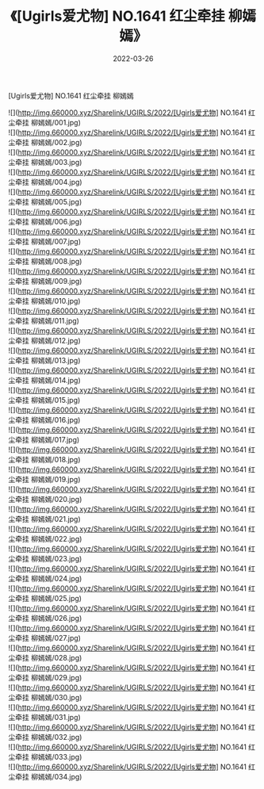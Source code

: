 ﻿---
layout: post
title:  《[Ugirls爱尤物] NO.1641 红尘牵挂 柳嫣嫣》
date:   2022-03-26
img: http://img.660000.xyz/Sharelink/UGIRLS/2022/[Ugirls爱尤物] NO.1641 红尘牵挂 柳嫣嫣/000.jpg
categories: [美女, 清纯, 唯美]
---

[Ugirls爱尤物] NO.1641 红尘牵挂 柳嫣嫣

 ![](http://img.660000.xyz/Sharelink/UGIRLS/2022/[Ugirls爱尤物] NO.1641 红尘牵挂 柳嫣嫣/001.jpg) <br>![](http://img.660000.xyz/Sharelink/UGIRLS/2022/[Ugirls爱尤物] NO.1641 红尘牵挂 柳嫣嫣/002.jpg) <br>![](http://img.660000.xyz/Sharelink/UGIRLS/2022/[Ugirls爱尤物] NO.1641 红尘牵挂 柳嫣嫣/003.jpg) <br>![](http://img.660000.xyz/Sharelink/UGIRLS/2022/[Ugirls爱尤物] NO.1641 红尘牵挂 柳嫣嫣/004.jpg) <br>![](http://img.660000.xyz/Sharelink/UGIRLS/2022/[Ugirls爱尤物] NO.1641 红尘牵挂 柳嫣嫣/005.jpg) <br>![](http://img.660000.xyz/Sharelink/UGIRLS/2022/[Ugirls爱尤物] NO.1641 红尘牵挂 柳嫣嫣/006.jpg) <br>![](http://img.660000.xyz/Sharelink/UGIRLS/2022/[Ugirls爱尤物] NO.1641 红尘牵挂 柳嫣嫣/007.jpg) <br>![](http://img.660000.xyz/Sharelink/UGIRLS/2022/[Ugirls爱尤物] NO.1641 红尘牵挂 柳嫣嫣/008.jpg) <br>![](http://img.660000.xyz/Sharelink/UGIRLS/2022/[Ugirls爱尤物] NO.1641 红尘牵挂 柳嫣嫣/009.jpg) <br>![](http://img.660000.xyz/Sharelink/UGIRLS/2022/[Ugirls爱尤物] NO.1641 红尘牵挂 柳嫣嫣/010.jpg) <br>![](http://img.660000.xyz/Sharelink/UGIRLS/2022/[Ugirls爱尤物] NO.1641 红尘牵挂 柳嫣嫣/011.jpg) <br>![](http://img.660000.xyz/Sharelink/UGIRLS/2022/[Ugirls爱尤物] NO.1641 红尘牵挂 柳嫣嫣/012.jpg) <br>![](http://img.660000.xyz/Sharelink/UGIRLS/2022/[Ugirls爱尤物] NO.1641 红尘牵挂 柳嫣嫣/013.jpg) <br>![](http://img.660000.xyz/Sharelink/UGIRLS/2022/[Ugirls爱尤物] NO.1641 红尘牵挂 柳嫣嫣/014.jpg) <br>![](http://img.660000.xyz/Sharelink/UGIRLS/2022/[Ugirls爱尤物] NO.1641 红尘牵挂 柳嫣嫣/015.jpg) <br>![](http://img.660000.xyz/Sharelink/UGIRLS/2022/[Ugirls爱尤物] NO.1641 红尘牵挂 柳嫣嫣/016.jpg) <br>![](http://img.660000.xyz/Sharelink/UGIRLS/2022/[Ugirls爱尤物] NO.1641 红尘牵挂 柳嫣嫣/017.jpg) <br>![](http://img.660000.xyz/Sharelink/UGIRLS/2022/[Ugirls爱尤物] NO.1641 红尘牵挂 柳嫣嫣/018.jpg) <br>![](http://img.660000.xyz/Sharelink/UGIRLS/2022/[Ugirls爱尤物] NO.1641 红尘牵挂 柳嫣嫣/019.jpg) <br>![](http://img.660000.xyz/Sharelink/UGIRLS/2022/[Ugirls爱尤物] NO.1641 红尘牵挂 柳嫣嫣/020.jpg) <br>![](http://img.660000.xyz/Sharelink/UGIRLS/2022/[Ugirls爱尤物] NO.1641 红尘牵挂 柳嫣嫣/021.jpg) <br>![](http://img.660000.xyz/Sharelink/UGIRLS/2022/[Ugirls爱尤物] NO.1641 红尘牵挂 柳嫣嫣/022.jpg) <br>![](http://img.660000.xyz/Sharelink/UGIRLS/2022/[Ugirls爱尤物] NO.1641 红尘牵挂 柳嫣嫣/023.jpg) <br>![](http://img.660000.xyz/Sharelink/UGIRLS/2022/[Ugirls爱尤物] NO.1641 红尘牵挂 柳嫣嫣/024.jpg) <br>![](http://img.660000.xyz/Sharelink/UGIRLS/2022/[Ugirls爱尤物] NO.1641 红尘牵挂 柳嫣嫣/025.jpg) <br>![](http://img.660000.xyz/Sharelink/UGIRLS/2022/[Ugirls爱尤物] NO.1641 红尘牵挂 柳嫣嫣/026.jpg) <br>![](http://img.660000.xyz/Sharelink/UGIRLS/2022/[Ugirls爱尤物] NO.1641 红尘牵挂 柳嫣嫣/027.jpg) <br>![](http://img.660000.xyz/Sharelink/UGIRLS/2022/[Ugirls爱尤物] NO.1641 红尘牵挂 柳嫣嫣/028.jpg) <br>![](http://img.660000.xyz/Sharelink/UGIRLS/2022/[Ugirls爱尤物] NO.1641 红尘牵挂 柳嫣嫣/029.jpg) <br>![](http://img.660000.xyz/Sharelink/UGIRLS/2022/[Ugirls爱尤物] NO.1641 红尘牵挂 柳嫣嫣/030.jpg) <br>![](http://img.660000.xyz/Sharelink/UGIRLS/2022/[Ugirls爱尤物] NO.1641 红尘牵挂 柳嫣嫣/031.jpg) <br>![](http://img.660000.xyz/Sharelink/UGIRLS/2022/[Ugirls爱尤物] NO.1641 红尘牵挂 柳嫣嫣/032.jpg) <br>![](http://img.660000.xyz/Sharelink/UGIRLS/2022/[Ugirls爱尤物] NO.1641 红尘牵挂 柳嫣嫣/033.jpg) <br>![](http://img.660000.xyz/Sharelink/UGIRLS/2022/[Ugirls爱尤物] NO.1641 红尘牵挂 柳嫣嫣/034.jpg) <br>